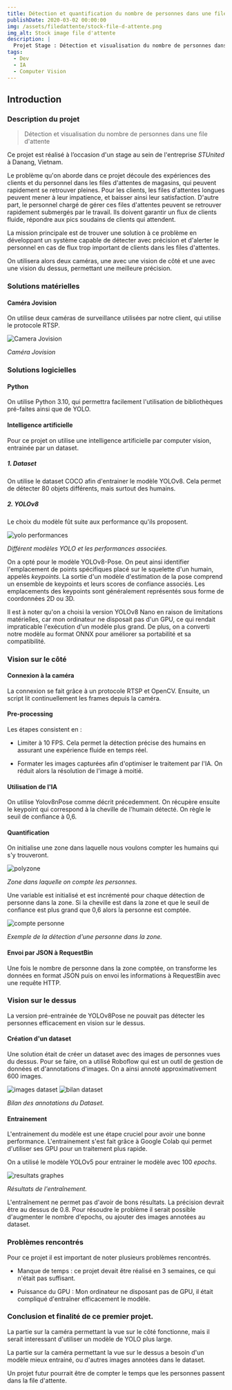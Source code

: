 ```yaml
---
title: Détection et quantification du nombre de personnes dans une file d'attente
publishDate: 2020-03-02 00:00:00
img: /assets/filedattente/stock-file-d-attente.png
img_alt: Stock image file d'attente
description: |
  Projet Stage : Détection et visualisation du nombre de personnes dans une file d'attente.
tags:
  - Dev
  - IA
  - Computer Vision
---
```


## Introduction 

### Description du projet

> Détection et visualisation du nombre de personnes dans une file d'attente

Ce projet est réalisé à l’occasion d'un stage au sein de l'entreprise <i>STUnited</i> à Danang, Vietnam. 

Le problème qu'on aborde dans ce projet découle des expériences des clients et du personnel dans les files d'attentes de magasins, qui peuvent rapidement se retrouver pleines.
Pour les clients, les files d'attentes longues peuvent mener à leur impatience, et baisser ainsi leur satisfaction.
D'autre part, le personnel chargé de gérer ces files d'attentes peuvent se retrouver rapidement submergés par le travail. Ils doivent garantir un flux de clients fluide, répondre aux pics soudains de clients qui attendent.

La mission principale est de trouver une solution à ce problème en développant un système capable de détecter avec précision et d'alerter le personnel en cas de flux trop important de clients dans les files d'attentes.

On utilisera alors deux caméras, une avec une vision de côté et une avec une vision du dessus, permettant une meilleure précision.

### Solutions matérielles

#### <b>Caméra Jovision</b>

On utilise deux caméras de surveillance utilisées par notre client, qui utilise le protocole RTSP.

<img src="/assets/filedattente/camera.jpg" alt="Camera Jovision" />

<i>Caméra Jovision</i>

### Solutions logicielles

#### <b>Python</b>

On utilise Python 3.10, qui permettra facilement l'utilisation de bibliothèques pré-faites ainsi que de YOLO.

#### <b>Intelligence artificielle</b>

Pour ce projet on utilise une intelligence artificielle par computer vision, entrainée par un dataset.

##### 1. Dataset

On utilise le dataset COCO afin d'entrainer le modèle YOLOv8. Cela permet de détecter 80 objets différents, mais surtout des humains. 

##### 2. YOLOv8

Le choix du modèle fût suite aux performance qu'ils proposent.

<img src="/assets/filedattente/yolo-perf.png" alt="yolo performances" />

<i>Différent modèles YOLO et les performances associées.</i>

On a opté pour le modèle YOLOv8-Pose. On peut ainsi identifier l'emplacement de points spécifiques placé sur le squelette d'un humain, appelés <i>keypoints</i>. 
La sortie d'un modèle d'estimation de la pose comprend un ensemble de keypoints et leurs scores de confiance associés. 
Les emplacements des keypoints sont généralement représentés sous forme de coordonnées 2D ou 3D.

Il est à noter qu'on a choisi la version YOLOv8 Nano en raison de limitations matérielles, car mon ordinateur ne disposait pas d'un GPU, ce qui rendait impraticable l'exécution d'un modèle plus grand. De plus, on a converti notre modèle au format ONNX pour améliorer sa portabilité et sa compatibilité.

### Vision sur le côté

#### Connexion à la caméra 

La connexion se fait grâce à un protocole RTSP et OpenCV. Ensuite, un script lit continuellement les frames depuis la caméra. 

#### Pre-processing

Les étapes consistent en :

- Limiter à 10 FPS. Cela permet la détection précise des humains en assurant une expérience fluide en temps réel.

- Formater les images capturées afin d'optimiser le traitement par l'IA. On réduit alors la résolution de l'image à moitié.

#### Utilisation de l'IA

On utilise Yolov8nPose comme décrit précedemment. On récupère ensuite le keypoint qui correspond à la cheville de l'humain détecté. On règle le seuil de confiance à 0,6. 

#### Quantification

On initialise une zone dans laquelle nous voulons compter les humains qui s'y trouveront. 

<img src="/assets/filedattente/polyzone.png" alt="polyzone" />

<i>Zone dans laquelle on compte les personnes.</i>

Une variable est initialisé et est incrémenté pour chaque détection de personne dans la zone. Si la cheville est dans la zone et que le seuil de confiance est plus grand que 0,6 alors la personne est comptée.

<img src="/assets/filedattente/compte.gif" alt="compte personne" />

<i>Exemple de la détection d'une personne dans la zone.</i>

#### Envoi par JSON à RequestBin

Une fois le nombre de personne dans la zone comptée, on transforme les données en format JSON puis on envoi les informations à RequestBin avec une requête HTTP. 

### Vision sur le dessus

La version pré-entrainée de YOLOv8Pose ne pouvait pas détecter les personnes efficacement en vision sur le dessus. 

#### Création d'un dataset

Une solution était de créer un dataset avec des images de personnes vues du dessus. 
Pour se faire, on a utilisé Roboflow qui est un outil de gestion de données et d'annotations d'images. On a ainsi annoté approximativement 600 images.

<img src="/assets/filedattente/entrainementimages.png" alt="images dataset" />

<img src="/assets/filedattente/datasetbilan.png" alt="bilan dataset" />

<i>Bilan des annotations du Dataset.</i>

#### Entrainement

L'entrainement du modèle est une étape cruciel pour avoir une bonne performance. L'entrainement s'est fait grâce à Google Colab qui permet d'utiliser ses GPU pour un traitement plus rapide.

On a utilisé le modèle YOLOv5 pour entrainer le modèle avec 100 <i>epochs</i>.

<img src="/assets/filedattente/resultat.png" alt="resultats graphes" />

<i>Résultats de l'entraînement.</i>

L'entraînement ne permet pas d'avoir de bons résultats. La précision devrait être au dessus de 0.8. 
Pour résoudre le problème il serait possible d'augmenter le nombre d'epochs, ou ajouter des images annotées au dataset.

### Problèmes rencontrés 

Pour ce projet il est important de noter plusieurs problèmes rencontrés.

- Manque de temps : ce projet devait être réalisé en 3 semaines, ce qui n'était pas suffisant.

- Puissance du GPU : Mon ordinateur ne disposant pas de GPU, il était compliqué d'entraîner efficacement le modèle. 

### Conclusion et finalité de ce premier projet.

La partie sur la caméra permettant la vue sur le côté fonctionne, mais il serait interessant d'utiliser un modèle de YOLO plus large.

La partie sur la caméra permettant la vue sur le dessus a besoin d'un modèle mieux entrainé, ou d'autres images annotées dans le dataset. 

Un projet futur pourrait être de compter le temps que les personnes passent dans la file d'attente.